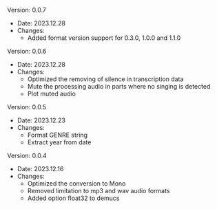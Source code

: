 Version: 0.0.7
- Date: 2023.12.28 
- Changes:
  - Added format version support for 0.3.0, 1.0.0 and 1.1.0

Version: 0.0.6
- Date: 2023.12.28
- Changes:
  - Optimized the removing of silence in transcription data
  - Mute the processing audio in parts where no singing is detected
  - Plot muted audio

Version: 0.0.5
- Date: 2023.12.23
- Changes:
  - Format GENRE string
  - Extract year from date

Version: 0.0.4
- Date: 2023.12.16
- Changes:
  - Optimized the conversion to Mono
  - Removed limitation to mp3 and wav audio formats
  - Added option float32 to demucs